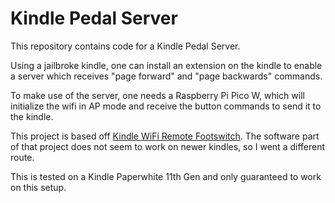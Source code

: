 Kindle Pedal Server
====

This repository contains code for a Kindle Pedal Server.

Using a jailbroke kindle, one can install an extension on the kindle to enable a server which receives "page forward" and "page backwards" commands.

To make use of the server, one needs a Raspberry Pi Pico W, which will initialize the wifi in AP mode and receive the button commands to send it to the kindle.

This project is based off [Kindle WiFi Remote Footswitch](https://www.instructables.com/Kindle-WiFi-Remote-Footswitch/). The software part of that project does not seem to work on newer kindles, so I went a different route.

This is tested on a Kindle Paperwhite 11th Gen and only guaranteed to work on this setup.

